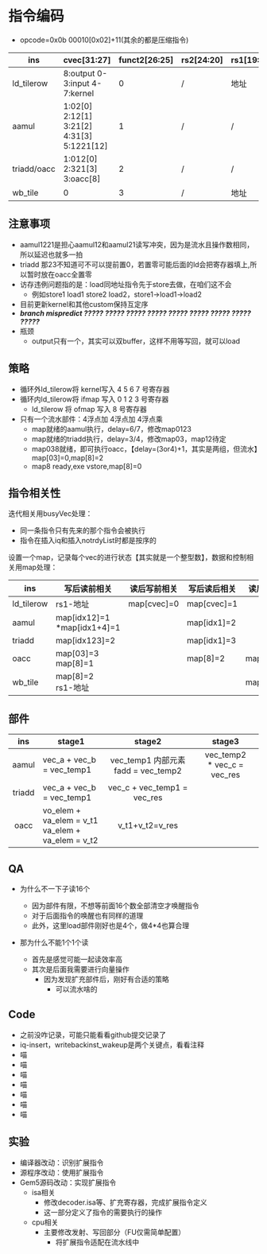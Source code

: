# 指令编码

* opcode=0x0b 00010[0x02]+11(其余的都是压缩指令)

| ins         | cvec[31:27]                                | funct2[26:25] | rs2[24:20] | rs1[19:15] | funct3[14:12] | rd[11:7] |
| ----------- | ------------------------------------------ | ------------- | ---------- | ---------- | ------------- | -------- |
| ld_tilerow  | 8:output 0-3:input 4-7:kernel              | 0             | /          | 地址       | 010           | /        |
| aamul       | 1:02[0] 2:12[1] 3:21[2] 4:31[3] 5:1221[12] | 1             | /          | /          | 000           | /        |
| triadd/oacc | 1:012[0] 2:321[3] 3:oacc[8]                | 2             | /          | /          | 000           | /        |
| wb_tile     | 0                                          | 3             | /          | 地址       | 010           | /        |

## 注意事项

* aamul1221是担心aamul12和aamul21读写冲突，因为是流水且操作数相同，所以延迟也就多一拍
* triadd 那23不知道可不可以提前置0，若置零可能后面的ld会把寄存器填上,所以暂时放在oacc全置零
* 访存违例问题指的是：load同地址指令先于store去做，在咱们这不会
  * 例如store1 load1 store2 load2，store1->load1->load2
* 目前更新kernel和其他custom保持互定序
* ***branch mispredict ????? ????? ????? ????? ????? ????? ????? ????? ?????***
* 瓶颈
  * output只有一个，其实可以双buffer，这样不用等写回，就可以load

## 策略

* 循环外ld_tilerow将 kernel写入 4 5 6 7 号寄存器
* 循环内ld_tilerow将 ifmap 写入 0 1 2 3 号寄存器
  * ld_tilerow   将 ofmap 写入     8	  号寄存器
* 只有一个流水部件：4浮点加 4浮点加 4浮点乘
  * map就绪的aamul执行，delay=6/7，修改map0123
  * map就绪的triadd执行，delay=3/4，修改map03，map12待定
  * map038就绪，即可执行oacc，【delay=(3or4)+1，其实是两组，但流水】map[03]=0,map[8]=2
  * map8 ready,exe vstore,map[8]=0

## 指令相关性

迭代相关用busyVec处理：

* 同一条指令只有先来的那个指令会被执行
* 指令在插入iq和插入notrdyList时都是按序的

设置一个map，记录每个vec的进行状态【其实就是一个整型数】，数据和控制相关用map处理：

| ins        | 写后读前相关                       | 读后写前相关  | 写后读后相关  | 读后写后相关  |
| ---------- | -------------------------------- | ----------- | ----------- | ----------- |
| ld_tilerow | rs1-地址                         | map[cvec]=0 | map[cvec]=1 |             |
| aamul      | map[idx12]=1<br />*map[idx1+4]=1 |             | map[idx1]=2 |             |
| triadd     | map[idx123]=2                    |             | map[idx1]=3 |             |
| oacc       | map[03]=3<br />map[8]=1          |             | map[8]=2    | map[0123]=0 |
| wb_tile    | map[8]=2<br />rs1-地址           |             |             | map[8]=0    |

## 部件

|  ins  | stage1                                                 |               stage2               |            stage3            |
| :----: | ------------------------------------------------------ | :---------------------------------: | :--------------------------: |
| aamul | vec_a + vec_b = vec_temp1                             | vec_temp1 内部元素 fadd = vec_temp2 | vec_temp2 * vec_c = vec_res |
| triadd | vec_a + vec_b = vec_temp1                             |    vec_c + vec_temp1 = vec_res    |                              |
|  oacc  | vo_elem + va_elem = v_t1<br />va_elem + va_elem = v_t2 |           v_t1+v_t2=v_res           |                              |

## QA

* 为什么不一下子读16个

  * 因为部件有限，不想等前面16个数全部清空才唤醒指令
  * 对于后面指令的唤醒也有同样的道理
  * 此外，这里load部件刚好也是4个，做4*4也算合理
* 那为什么不能1个1个读

  * 首先是感觉可能一起读效率高
  * 其次是后面我需要进行向量操作
    * 因为发现扩充部件后，刚好有合适的策略
      * 可以流水啥的

## Code

* 之前没咋记录，可能只能看看github提交记录了
* iq-insert，writebackinst_wakeup是两个关键点，看看注释
* 喵
* 喵
* 喵
* 喵
* 喵
* 喵
* 喵

## 实验

* 编译器改动：识别扩展指令
* 源程序改动：使用扩展指令
* Gem5源码改动：实现扩展指令
  * isa相关
    * 修改decoder.isa等、扩充寄存器，完成扩展指令定义
    * 这一部分定义了指令的需要执行的操作
  * cpu相关
    * 主要修改发射、写回部分（FU仅需简单配置）
      * 将扩展指令适配在流水线中
